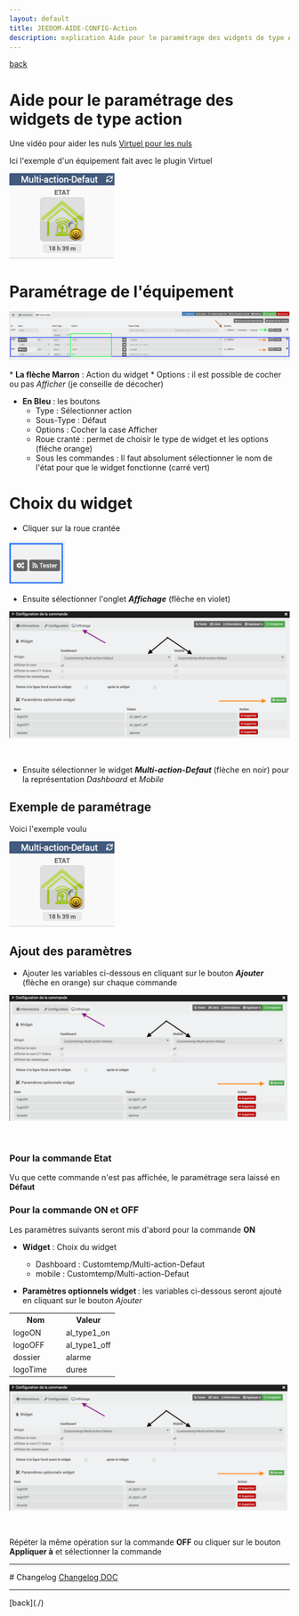 ```yaml
---
layout: default
title: JEEDOM-AIDE-CONFIG-Action
description: explication Aide pour le paramétrage des widgets de type Action
---
```

[back](./)
# Aide pour le paramétrage des widgets de type action

Une vidéo pour aider les nuls <a href="https://www.youtube.com/watch?v=wiMh8rmfdKU">Virtuel pour les nuls</a>

Ici l'exemple d'un équipement fait avec le plugin Virtuel
<p><img src="../img/exemple/d/multi_action.png" alt="Resultat" /></p>

# Paramétrage de l'équipement
<p><img src="../img/help/config_action_1.png" alt="Aide 1" /></p>
* <b>La flèche Marron</b> : Action du widget
    * Options : il est possible de cocher ou pas <i>Afficher</i> (je conseille de décocher)

* <b>En Bleu</b> : les boutons
	* Type : Sélectionner action
	* Sous-Type : Défaut
    * Options : Cocher la case Afficher
	* Roue cranté : permet de choisir le type de widget et les options (fléche orange)
    * Sous les commandes : Il faut absolument sélectionner le nom de l'état pour que le widget fonctionne (carré vert)

# Choix du widget
* Cliquer sur la roue crantée
<p><img src="../img/help/config_roue.png" alt="Roue Crantée" width="100"/></p>

* Ensuite sélectionner l'onglet <b><i>Affichage</i></b> (flèche en violet)<br/>
<p><img src="../img/help/config_onglet_affichage_action.png" alt="Onglet Affichage" width="700" /></p><br/>

* Ensuite sélectionner le widget <b><i>Multi-action-Defaut</i></b> (flèche en noir) pour la représentation <i>Dashboard</i> et <i>Mobile</i><br/>

## Exemple de paramétrage
Voici l'exemple voulu
<p><img src="../img/exemple/d/multi_action.png" alt="Résultat" /></p>

## Ajout des paramètres
* Ajouter les variables ci-dessous en cliquant sur le bouton <b><i>Ajouter</i></b> (flèche en orange) sur chaque commande<br/>
<p><img src="../img/help/config_onglet_affichage_action.png" alt="Onglet Affichage" width="500" /></p><br/>

### Pour la commande <b>Etat</b>
Vu que cette commande n'est pas affichée, le paramétrage sera laissé en <b>Défaut</b>

### Pour la commande <b>ON et OFF</b>
Les paramètres suivants seront mis d'abord pour la commande <b>ON</b>

* <b>Widget</b> : Choix du widget
    * Dashboard : Customtemp/Multi-action-Defaut
    * mobile : Customtemp/Multi-action-Defaut

* <b>Paramètres optionnels widget </b> : les variables ci-dessous seront ajouté en cliquant sur le bouton <i>Ajouter</i>
<CENTER>
    <TABLE width="60%">
        <TR>
            <th scope="col" width="50%">Nom</th>
            <th scope="col" width="50%">Valeur</th>
        </TR>
        <TR>
            <TD width="50%">logoON</TD>
            <TD width="50%">al_type1_on</TD>
        </TR>
        <TR>
            <TD width="50%">logoOFF</TD>
            <TD width="50%">al_type1_off</TD>
        </TR>
        <TR>
            <TD width="50%">dossier</TD>
            <TD width="50%">alarme</TD>
        </TR>
        <TR>
            <TD width="50%">logoTime</TD>
            <TD width="50%">duree</TD>
        </TR>
    </TABLE>
</CENTER>

<p><img src="../img/help/config_onglet_affichage_action.png" alt="Onglet Affichage" width="500" /></p><br/>

Répéter la même opération sur la commande <b>OFF</b> ou cliquer sur le bouton <b>Appliquer à</b> et sélectionner la commande


<hr />
# Changelog
<a href="https://github.com/JEALG/JEEDOM-Widget_JAG-doc/commits/master">Changelog DOC</a>

<hr />
[back](./)